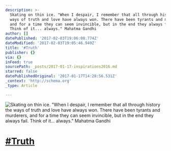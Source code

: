 ```yaml
---
description: >-
  Skating on thin ice. "When I despair, I remember that all through history the
  ways of truth and love have always won. There have been tyrants and murderers,
  and for a time they can seem invincible, but in the end they always fail.
  Think of it... always." Mahatma Gandhi
author: []
datePublished: '2017-02-03T19:06:08.774Z'
dateModified: '2017-02-03T19:05:46.949Z'
title: '#Truth'
publisher: {}
via: {}
inFeed: true
sourcePath: _posts/2017-01-17-inspirations2016.md
starred: false
datePublishedOriginal: '2017-01-17T14:28:56.531Z'
_context: 'http://schema.org'
_type: Article

---
```

![Skating on thin ice. "When I despair, I remember that all through history the ways of truth and love have always won. There have been tyrants and murderers, and for a time they can seem invincible, but in the end they always fail. Think of it... always." Mahatma Gandhi](https://the-grid-user-content.s3-us-west-2.amazonaws.com/152f23c5-2a4b-475d-b580-c1ace0b5848a.jpg)

# [\#Truth][0]

[0]: https://www.facebook.com/hashtag/Inspirations2016
